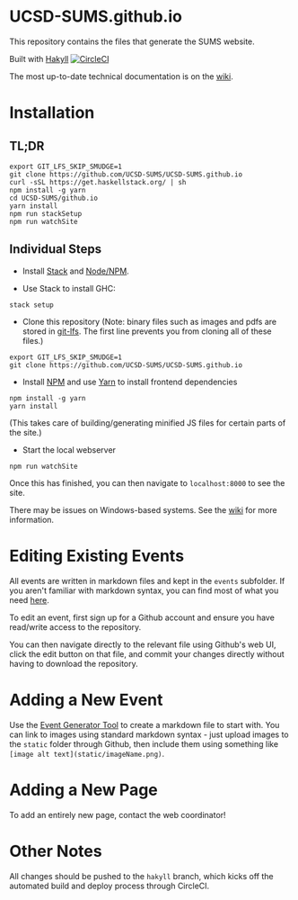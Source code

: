 # UCSD-SUMS.github.io
This repository contains the files that generate the SUMS website.

Built with [Hakyll](https://jaspervdj.be/hakyll/)
[![CircleCI](https://circleci.com/gh/UCSD-SUMS/web/tree/hakyll.svg?style=svg)](https://circleci.com/gh/UCSD-SUMS/web/tree/hakyll)

The most up-to-date technical documentation is on the
[wiki](https://github.com/UCSD-SUMS/web/wiki).

# Installation

## TL;DR

```
export GIT_LFS_SKIP_SMUDGE=1
git clone https://github.com/UCSD-SUMS/UCSD-SUMS.github.io
curl -sSL https://get.haskellstack.org/ | sh
npm install -g yarn
cd UCSD-SUMS/github.io
yarn install
npm run stackSetup
npm run watchSite
```

## Individual Steps
- Install [Stack](https://www.haskellstack.org/) and [Node/NPM](https://nodejs.org).

- Use Stack to install GHC:
```
stack setup
```

- Clone this repository
(Note: binary files such as images and pdfs are stored in [git-lfs](https://git-lfs.github.com/). The first line prevents you from cloning all of these files.)
```
export GIT_LFS_SKIP_SMUDGE=1
git clone https://github.com/UCSD-SUMS/UCSD-SUMS.github.io
```

- Install [NPM](https://www.npmjs.com/) and use [Yarn](https://yarnpkg.com/en/) to install frontend dependencies
```
npm install -g yarn
yarn install
```
(This takes care of building/generating minified JS files for certain parts of the site.)

- Start the local webserver
```
npm run watchSite
```

Once this has finished, you can then navigate to `localhost:8000` to see the site.


There may be issues on Windows-based systems. See the
[wiki](https://github.com/UCSD-SUMS/web/wiki) for
more information.

# Editing Existing Events
All events are written in markdown files and kept in the `events` subfolder. If you aren't familiar with
markdown syntax, you can find most of what you need
[here](https://github.com/adam-p/markdown-here/wiki/Markdown-Cheatsheet).

To edit an event, first sign up for a Github account and ensure you have read/write access to the repository.

You can then navigate directly to the relevant file using Github's web UI, click the edit button on that file,
and commit your changes directly without having to download the repository.

# Adding a New Event
Use the
[Event Generator Tool](http://sums.ucsd.edu/static/eventGenerator.html)
to create a markdown file to start with. You can link to images
using standard markdown syntax - just upload images to the `static` folder through Github, then include them using something like
`[image alt text](static/imageName.png)`.

# Adding a New Page
To add an entirely new page, contact the web coordinator!

# Other Notes
All changes should be pushed to the `hakyll` branch, which kicks off the automated
build and deploy process through CircleCI.

